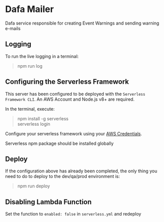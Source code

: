 # Dafa Mailer

Dafa service responsible for creating Event Warnings and sending warning e-mails

## Logging

To run the live logging in a terminal:<br/>

> npm run log

## Configuring the Serverless Framework

This server has been configured to be deployed with the `Serverless Framework CLI`. An AWS Account and Node.js v8+ are required.<br/>

In the terminal, execute:<br/>

> npm install -g serverless<br/>
> serverless login<br/>

Configure your serverless framework using your [AWS Credentials](https://www.youtube.com/watch?v=tgb_MRVylWw).<br/>

Serverless npm package should be installed globally

## Deploy

If the configuration above has already been completed, the only thing you need to do to deploy to the dev/qa/prod environment is:<br/>

> npm run deploy

## Disabling Lambda Function

Set the function to `enabled: false` in `serverless.yml` and redeploy
